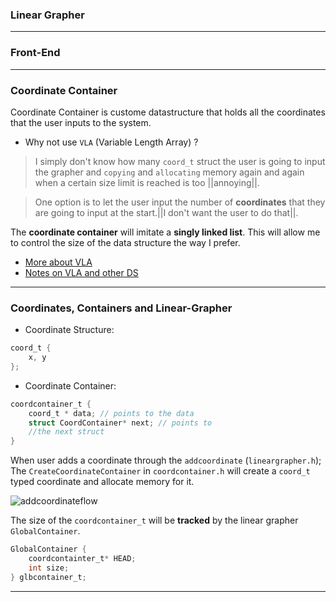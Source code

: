 ### Linear Grapher


---

### Front-End



---

### Coordinate Container

Coordinate Container is custome datastructure that holds all the 
coordinates that the user inputs to the system. 

- Why not use `VLA` (Variable Length Array) ?

> I simply don't know how many `coord_t` struct the user is going to input
the grapher and `copying` and `allocating` memory again and again when a
certain size limit is reached is too ||annoying||.

> One option is to let the user input the number of **coordinates** that they
are going to input at the start.||I don't want the user to do that||.

The **coordinate container** will imitate a **singly linked list**. 
This will allow me to control the size of the data structure the way I prefer.

- [More about VLA](https://blog.joren.ga/vla-pitfalls)
- [Notes on VLA and other DS]()

---

### Coordinates, Containers and Linear-Grapher

- Coordinate Structure:
```c
coord_t {
	x, y 
};
```

- Coordinate Container:
```c
coordcontainer_t {
	coord_t * data; // points to the data
	struct CoordContainer* next; // points to 
	//the next struct
}
```

When user adds a coordinate through the `addcoordinate` (`lineargrapher.h`);
The `CreateCoordinateContainer` in `coordcontainer.h` will create a `coord_t`
typed coordinate and allocate memory for it.

![addcoordinateflow](".images/addcoordinateflow.png")

The size of the `coordcontainer_t` will be **tracked** by the 
linear grapher `GlobalContainer`. 

```c
GlobalContainer {
	coordcontainter_t* HEAD;
	int size;
} glbcontainer_t;
```

---

